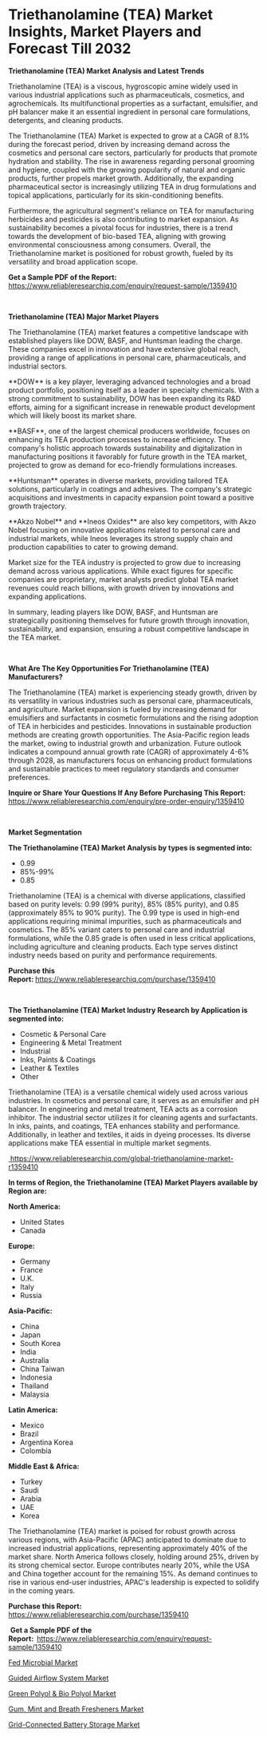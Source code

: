<p><h1>Triethanolamine (TEA) Market Insights, Market Players and Forecast Till 2032</h1></p><p><strong>Triethanolamine (TEA) Market Analysis and Latest Trends</strong></p>
<p><p>Triethanolamine (TEA) is a viscous, hygroscopic amine widely used in various industrial applications such as pharmaceuticals, cosmetics, and agrochemicals. Its multifunctional properties as a surfactant, emulsifier, and pH balancer make it an essential ingredient in personal care formulations, detergents, and cleaning products.</p><p>The Triethanolamine (TEA) Market is expected to grow at a CAGR of 8.1% during the forecast period, driven by increasing demand across the cosmetics and personal care sectors, particularly for products that promote hydration and stability. The rise in awareness regarding personal grooming and hygiene, coupled with the growing popularity of natural and organic products, further propels market growth. Additionally, the expanding pharmaceutical sector is increasingly utilizing TEA in drug formulations and topical applications, particularly for its skin-conditioning benefits.</p><p>Furthermore, the agricultural segment's reliance on TEA for manufacturing herbicides and pesticides is also contributing to market expansion. As sustainability becomes a pivotal focus for industries, there is a trend towards the development of bio-based TEA, aligning with growing environmental consciousness among consumers. Overall, the Triethanolamine market is positioned for robust growth, fueled by its versatility and broad application scope.</p></p>
<p><strong>Get a Sample PDF of the Report:&nbsp;</strong> <a href="https://www.reliableresearchiq.com/enquiry/request-sample/1359410?utm_campaign=1129&utm_medium=2&utm_source=Github&utm_content=ia&utm_term=22032025&utm_id=triethanolamine-tea">https://www.reliableresearchiq.com/enquiry/request-sample/1359410</a></p>
<p>&nbsp;</p>
<p><strong>Triethanolamine (TEA) Major Market Players</strong></p>
<p><p>The Triethanolamine (TEA) market features a competitive landscape with established players like DOW, BASF, and Huntsman leading the charge. These companies excel in innovation and have extensive global reach, providing a range of applications in personal care, pharmaceuticals, and industrial sectors.</p><p>**DOW** is a key player, leveraging advanced technologies and a broad product portfolio, positioning itself as a leader in specialty chemicals. With a strong commitment to sustainability, DOW has been expanding its R&D efforts, aiming for a significant increase in renewable product development which will likely boost its market share.</p><p>**BASF**, one of the largest chemical producers worldwide, focuses on enhancing its TEA production processes to increase efficiency. The company's holistic approach towards sustainability and digitalization in manufacturing positions it favorably for future growth in the TEA market, projected to grow as demand for eco-friendly formulations increases.</p><p>**Huntsman** operates in diverse markets, providing tailored TEA solutions, particularly in coatings and adhesives. The company's strategic acquisitions and investments in capacity expansion point toward a positive growth trajectory.</p><p>**Akzo Nobel** and **Ineos Oxides** are also key competitors, with Akzo Nobel focusing on innovative applications related to personal care and industrial markets, while Ineos leverages its strong supply chain and production capabilities to cater to growing demand.</p><p>Market size for the TEA industry is projected to grow due to increasing demand across various applications. While exact figures for specific companies are proprietary, market analysts predict global TEA market revenues could reach billions, with growth driven by innovations and expanding applications.</p><p>In summary, leading players like DOW, BASF, and Huntsman are strategically positioning themselves for future growth through innovation, sustainability, and expansion, ensuring a robust competitive landscape in the TEA market.</p></p>
<p>&nbsp;</p>
<p><strong>What Are The Key Opportunities For Triethanolamine (TEA) Manufacturers?</strong></p>
<p><p>The Triethanolamine (TEA) market is experiencing steady growth, driven by its versatility in various industries such as personal care, pharmaceuticals, and agriculture. Market expansion is fueled by increasing demand for emulsifiers and surfactants in cosmetic formulations and the rising adoption of TEA in herbicides and pesticides. Innovations in sustainable production methods are creating growth opportunities. The Asia-Pacific region leads the market, owing to industrial growth and urbanization. Future outlook indicates a compound annual growth rate (CAGR) of approximately 4-6% through 2028, as manufacturers focus on enhancing product formulations and sustainable practices to meet regulatory standards and consumer preferences.</p></p>
<p><strong>Inquire or Share Your Questions If Any Before Purchasing This Report:</strong> <a href="https://www.reliableresearchiq.com/enquiry/pre-order-enquiry/1359410?utm_campaign=1129&utm_medium=2&utm_source=Github&utm_content=ia&utm_term=22032025&utm_id=triethanolamine-tea">https://www.reliableresearchiq.com/enquiry/pre-order-enquiry/1359410</a></p>
<p>&nbsp;</p>
<p><strong>Market Segmentation</strong></p>
<p><strong>The Triethanolamine (TEA) Market Analysis by types is segmented into:</strong></p>
<p><ul><li>0.99</li><li>85%-99%</li><li>0.85</li></ul></p>
<p><p>Triethanolamine (TEA) is a chemical with diverse applications, classified based on purity levels: 0.99 (99% purity), 85% (85% purity), and 0.85 (approximately 85% to 90% purity). The 0.99 type is used in high-end applications requiring minimal impurities, such as pharmaceuticals and cosmetics. The 85% variant caters to personal care and industrial formulations, while the 0.85 grade is often used in less critical applications, including agriculture and cleaning products. Each type serves distinct industry needs based on purity and performance requirements.</p></p>
<p><strong>Purchase this Report:&nbsp;</strong><a href="https://www.reliableresearchiq.com/purchase/1359410?utm_campaign=1129&utm_medium=2&utm_source=Github&utm_content=ia&utm_term=22032025&utm_id=triethanolamine-tea">https://www.reliableresearchiq.com/purchase/1359410</a></p>
<p>&nbsp;</p>
<p><strong>The Triethanolamine (TEA) Market Industry Research by Application is segmented into:</strong></p>
<p><ul><li>Cosmetic & Personal Care</li><li>Engineering & Metal Treatment</li><li>Industrial</li><li>Inks, Paints & Coatings</li><li>Leather & Textiles</li><li>Other</li></ul></p>
<p><p>Triethanolamine (TEA) is a versatile chemical widely used across various industries. In cosmetics and personal care, it serves as an emulsifier and pH balancer. In engineering and metal treatment, TEA acts as a corrosion inhibitor. The industrial sector utilizes it for cleaning agents and surfactants. In inks, paints, and coatings, TEA enhances stability and performance. Additionally, in leather and textiles, it aids in dyeing processes. Its diverse applications make TEA essential in multiple market segments.</p></p>
<p><a href="https://www.reliableresearchiq.com/global-triethanolamine-market-r1359410?utm_campaign=1129&utm_medium=2&utm_source=Github&utm_content=ia&utm_term=22032025&utm_id=triethanolamine-tea">&nbsp;https://www.reliableresearchiq.com/global-triethanolamine-market-r1359410</a></p>
<p><strong>In terms of Region, the Triethanolamine (TEA) Market Players available by Region are:</strong></p>
<p>
    <p> <strong> North America: </strong>
        <ul>
            <li>United States</li>
            <li>Canada</li>
        </ul>
        </p> 
    <p> <strong> Europe: </strong>
        <ul>
            <li>Germany</li>
            <li>France</li>
            <li>U.K.</li>
            <li>Italy</li>
            <li>Russia</li>
        </ul>
        </p> 
    <p> <strong> Asia-Pacific: </strong>
        <ul>
            <li>China</li>
            <li>Japan</li>
            <li>South Korea</li>
            <li>India</li>
            <li>Australia</li>
            <li>China Taiwan</li>
            <li>Indonesia</li>
            <li>Thailand</li>
            <li>Malaysia</li>
        </ul>
        </p> 
    <p> <strong> Latin America: </strong>
        <ul>
            <li>Mexico</li>
            <li>Brazil</li>
            <li>Argentina Korea</li>
            <li>Colombia</li>
        </ul>
        </p> 
    <p> <strong> Middle East & Africa: </strong>
        <ul>
            <li>Turkey</li>
            <li>Saudi</li>
            <li>Arabia</li>
            <li>UAE</li>
            <li>Korea</li>
        </ul>
    </p>
    </p>
<p><p>The Triethanolamine (TEA) market is poised for robust growth across various regions, with Asia-Pacific (APAC) anticipated to dominate due to increased industrial applications, representing approximately 40% of the market share. North America follows closely, holding around 25%, driven by its strong chemical sector. Europe contributes nearly 20%, while the USA and China together account for the remaining 15%. As demand continues to rise in various end-user industries, APAC's leadership is expected to solidify in the coming years.</p></p>
<p><strong>Purchase this Report: </strong><a href="https://www.reliableresearchiq.com/purchase/1359410?utm_campaign=1129&utm_medium=2&utm_source=Github&utm_content=ia&utm_term=22032025&utm_id=triethanolamine-tea">https://www.reliableresearchiq.com/purchase/1359410</a></p>
<p>&nbsp;<strong>Get a Sample PDF of the Report:&nbsp;&nbsp;</strong><a href="https://www.reliableresearchiq.com/enquiry/request-sample/1359410?utm_campaign=1129&utm_medium=2&utm_source=Github&utm_content=ia&utm_term=22032025&utm_id=triethanolamine-tea">https://www.reliableresearchiq.com/enquiry/request-sample/1359410</a></p>
<p><strong></strong></p>
<p><p><a href="https://github.com/hatlepigna2s/Market-Research-Report-List-1/blob/main/fed-microbial-market.md?utm_campaign=1129&utm_medium=2&utm_source=Github&utm_content=ia&utm_term=22032025&utm_id=triethanolamine-tea">Fed Microbial Market</a></p><p><a href="https://github.com/iwanesucices/Market-Research-Report-List-1/blob/main/guided-airflow-system-market.md?utm_campaign=1129&utm_medium=2&utm_source=Github&utm_content=ia&utm_term=22032025&utm_id=triethanolamine-tea">Guided Airflow System Market</a></p><p><a href="https://github.com/sulvantomppa/Market-Research-Report-List-1/blob/main/green-polyol-bio-polyol-market.md?utm_campaign=1129&utm_medium=2&utm_source=Github&utm_content=ia&utm_term=22032025&utm_id=triethanolamine-tea">Green Polyol & Bio Polyol Market</a></p><p><a href="https://github.com/stunzkocotpv/Market-Research-Report-List-1/blob/main/gum-mint-and-breath-fresheners-market.md?utm_campaign=1129&utm_medium=2&utm_source=Github&utm_content=ia&utm_term=22032025&utm_id=triethanolamine-tea">Gum, Mint and Breath Fresheners Market</a></p><p><a href="https://github.com/snapetylerho/Market-Research-Report-List-1/blob/main/grid-connected-battery-storage-market.md?utm_campaign=1129&utm_medium=2&utm_source=Github&utm_content=ia&utm_term=22032025&utm_id=triethanolamine-tea">Grid-Connected Battery Storage Market</a></p></p>